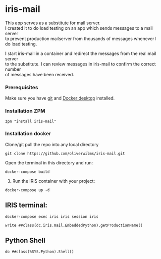 # iris-mail

This app serves as a substitute for mail server.  
I created it to do load testing on an app which sends messages to a mail server     
to prevent production mailserver from thousands of messages whenever I do load testing.  

I start iris-mail in a container and redirect the messages from the real mail server    
to the substitute. I can review messages in iris-mail to confirm the correct number    
of messages have been received.
### Prerequisites
Make sure you have [git](https://git-scm.com/book/en/v2/Getting-Started-Installing-Git) and [Docker desktop](https://www.docker.com/products/docker-desktop) installed.
### Installation ZPM
```
zpm "install iris-mail"
```
### Installation docker
Clone/git pull the repo into any local directory
```
git clone https://github.com/oliverwilms/iris-mail.git
```
Open the terminal in this directory and run:
```
docker-compose build
```
3. Run the IRIS container with your project:
```
docker-compose up -d
```
## IRIS terminal:
```
docker-compose exec iris iris session iris
```

```
write ##class(dc.iris.mail.EmbeddedPython).getProductionName()
```
## Python Shell

```
do ##class(%SYS.Python).Shell()
```



